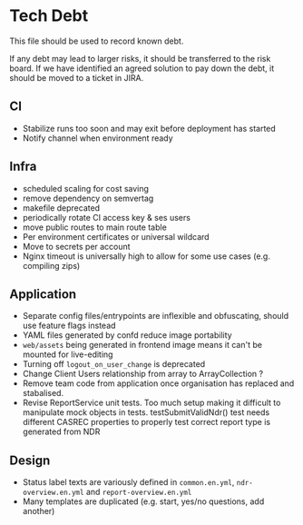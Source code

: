 # Tech Debt

This file should be used to record known debt.

If any debt may lead to larger risks, it should be transferred to the risk board. If we have identified an agreed solution to pay down the debt, it should be moved to a ticket in JIRA.

## CI
- Stabilize runs too soon and may exit before deployment has started
- Notify channel when environment ready

## Infra
- scheduled scaling for cost saving
- remove dependency on semvertag
- makefile deprecated
- periodically rotate CI access key & ses users
- move public routes to main route table
- Per environment certificates or universal wildcard
- Move to secrets per account
- Nginx timeout is universally high to allow for some use cases (e.g. compiling zips)

## Application
- Separate config files/entrypoints are inflexible and obfuscating, should use feature flags instead
- YAML files generated by confd reduce image portability
- `web/assets` being generated in frontend image means it can't be mounted for live-editing
- Turning off `logout_on_user_change` is deprecated
- Change Client Users relationship from array to ArrayCollection ?
- Remove team code from application once organisation has replaced and stabalised.
- Revise ReportService unit tests. Too much setup making it difficult to manipulate mock objects in tests.
   testSubmitValidNdr() test needs different CASREC properties to properly test correct report type is generated from NDR

## Design
- Status label texts are variously defined in `common.en.yml`, `ndr-overview.en.yml` and `report-overview.en.yml`
- Many templates are duplicated (e.g. start, yes/no questions, add another)
